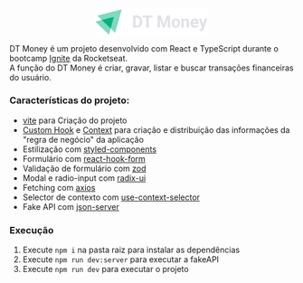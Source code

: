 <p align="center">
  <img src="src/assets/logo.svg" width="200px" align="center" alt="DT Money logo" />
</p>

DT Money é um projeto desenvolvido com React e TypeScript durante o bootcamp [Ignite](https://lp.rocketseat.com.br/ignite#trilhas) da Rocketseat.<br/>
A função do DT Money é criar, gravar, listar e buscar transações financeiras do usuário.

### Características do projeto:
- [vite](https://vitejs.dev/) para Criação do projeto
- [Custom Hook](https://reactjs.org/docs/hooks-custom.html) e [Context](https://pt-br.reactjs.org/docs/context.html#reactcreatecontext) para criação e distribuição das informações da "regra de negócio" da aplicação
- Estilização com [styled-components](https://styled-components.com)
- Formulário com [react-hook-form](https://react-hook-form.com)
- Validação de formulário com [zod](https://zod.dev)
- Modal e radio-input com [radix-ui](https://www.radix-ui.com/docs/primitives/components/dialog)
- Fetching com [axios](https://axios-http.com/)
- Selector de contexto com [use-context-selector](https://github.com/dai-shi/use-context-selector)
- Fake API com [json-server](https://github.com/typicode/json-server#json-server-)

### Execução
1. Execute `npm i` na pasta raiz para instalar as dependências
2. Execute `npm run dev:server` para executar a fakeAPI
3. Execute `npm run dev` para executar o projeto
